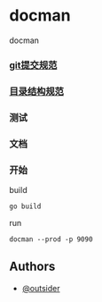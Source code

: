 # docman

docman

### [git提交规范](https://github.com/meet-outsider/docman/blob/master/docs/git_commit_spec.md)

### [目录结构规范](https://github.com/meet-outsider/docman/blob/master/docs/spgl.md)

### 测试

### 文档

### 开始

build

```shell
go build
```

run

```shell
docman --prod -p 9090
```

## Authors

- [@outsider](https://github.com/meet-outsider)

